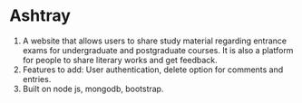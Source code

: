 # Ashtray
1. A website that allows users to share study material regarding entrance exams for undergraduate and postgraduate courses. It is also a platform for people to share literary works and get feedback.
2. Features to add: User authentication, delete option for comments and entries.
3. Built on node js, mongodb, bootstrap.
